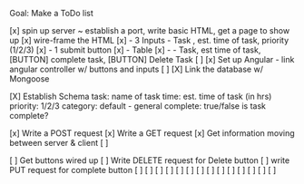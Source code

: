 Goal: Make a ToDo list

[x] spin up server ~ establish a port, write basic HTML, get a page to show up
[x] wire-frame the HTML
[x] - 3 Inputs - Task , est. time of task, priority (1/2/3)
[x] - 1 submit button
[x] - Table
[x] - - Task, est time of task, [BUTTON] complete task, [BUTTON] Delete Task
[ ] 
[x] Set up Angular - link angular controller w/ buttons and inputs
[ ] 
[X] Link the database w/ Mongoose

[X] Establish Schema
task: name of task
time: est. time of task (in hrs)
priority: 1/2/3
category: default - general
complete: true/false is task complete? 

[x] Write a POST request 
[x] Write a GET request
[x] Get information moving between server & client
[ ]


[ ] Get buttons wired up
[ ] Write DELETE request for Delete button
[ ] write PUT request for complete button
[ ]
[ ]
[ ]
[ ]
[ ]
[ ]
[ ]
[ ]
[ ]
[ ]
[ ]
[ ]
[ ]
[ ]
